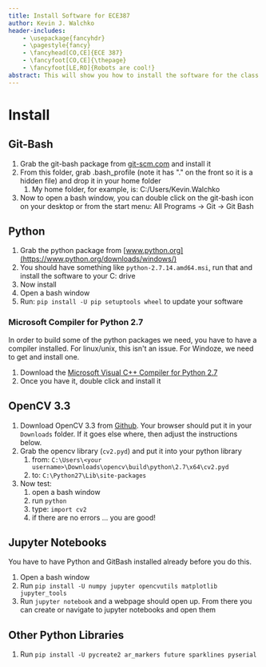 ```yaml
---
title: Install Software for ECE387
author: Kevin J. Walchko
header-includes:
    - \usepackage{fancyhdr}
    - \pagestyle{fancy}
    - \fancyhead[CO,CE]{ECE 387}
    - \fancyfoot[CO,CE]{\thepage}
    - \fancyfoot[LE,RO]{Robots are cool!}
abstract: This will show you how to install the software for the class. We will install python 2.7, windoze compiler, OpenCV for python, and a bunch of python modules that will be used in the class.
---
```


# Install

## Git-Bash

1. Grab the git-bash package from [git-scm.com](https://git-scm.com/download/win) and install it
1. From this folder, grab .bash_profile (note it has "." on the front so it is a hidden file) and drop it in your home folder
    1. My home folder, for example, is: C:/Users/Kevin.Walchko
1. Now to open a bash window, you can double click on the git-bash icon on your desktop or from the start menu: All Programs -> Git -> Git Bash

## Python

1. Grab the python package from [www.python.org](https://www.python.org/downloads/windows/)
1. You should have something like `python-2.7.14.amd64.msi`, run that and install the software to your C: drive
1. Now install
1. Open a bash window
1. Run: `pip install -U pip setuptools wheel` to update your software

### Microsoft Compiler for Python 2.7

In order to build some of the python packages we need, you have to have a compiler
installed. For linux/unix, this isn't an issue. For Windoze, we need to get and
install one.

1. Download the [Microsoft Visual C++ Compiler for Python 2.7](https://www.microsoft.com/en-us/download/details.aspx?id=44266)
1. Once you have it, double click and install it

## OpenCV 3.3

1. Download OpenCV 3.3 from [Github](https://github.com/opencv/opencv/releases). Your browser
   should put it in your `Downloads` folder. If it goes else where, then adjust the instructions below.
1. Grab the opencv library (`cv2.pyd`) and put it into your python library
    1. from: `C:\Users\<your username>\Downloads\opencv\build\python\2.7\x64\cv2.pyd`
    1. to: `C:\Python27\Lib\site-packages`
1. Now test:
    1. open a bash window
    1. run `python`
    1. type: `import cv2`
    1. if there are no errors ... you are good!

## Jupyter Notebooks

You have to have Python and GitBash installed already before you do this.

1. Open a bash window
1. Run `pip install -U numpy jupyter opencvutils matplotlib jupyter_tools`
1. Run `jupyter notebook` and a webpage should open up. From there you can create or
   navigate to jupyter notebooks and open them

## Other Python Libraries

1. Run `pip install -U pycreate2 ar_markers future sparklines pyserial`
